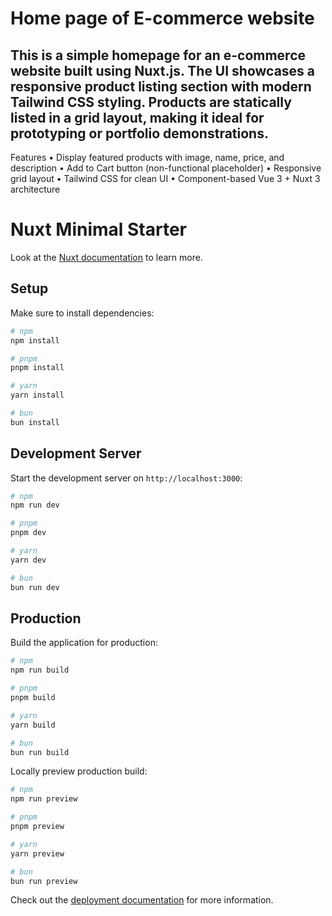 
# Home page of E-commerce website
This is a simple homepage for an e-commerce website built using Nuxt.js. The UI showcases a responsive product listing section with modern Tailwind CSS styling. Products are statically listed in a grid layout, making it ideal for prototyping or portfolio demonstrations.
-----
Features
• Display featured products with image, name, price, and description
• Add to Cart button (non-functional placeholder)
• Responsive grid layout
• Tailwind CSS for clean UI
• Component-based Vue 3 + Nuxt 3 architecture


# Nuxt Minimal Starter

Look at the [Nuxt documentation](https://nuxt.com/docs/getting-started/introduction) to learn more.

## Setup

Make sure to install dependencies:

```bash
# npm
npm install

# pnpm
pnpm install

# yarn
yarn install

# bun
bun install
```

## Development Server

Start the development server on `http://localhost:3000`:

```bash
# npm
npm run dev

# pnpm
pnpm dev

# yarn
yarn dev

# bun
bun run dev
```

## Production

Build the application for production:

```bash
# npm
npm run build

# pnpm
pnpm build

# yarn
yarn build

# bun
bun run build
```

Locally preview production build:

```bash
# npm
npm run preview

# pnpm
pnpm preview

# yarn
yarn preview

# bun
bun run preview
```

Check out the [deployment documentation](https://nuxt.com/docs/getting-started/deployment) for more information.

